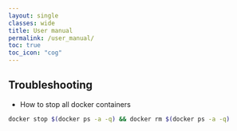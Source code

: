 ```yaml
---
layout: single
classes: wide
title: User manual
permalink: /user_manual/
toc: true
toc_icon: "cog"
---
```


## Troubleshooting

* How to stop all docker containers

```bash
docker stop $(docker ps -a -q) && docker rm $(docker ps -a -q)
```
